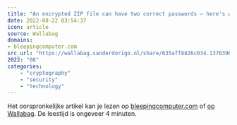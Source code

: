 ```yaml
---
title: "An encrypted ZIP file can have two correct passwords — here's why"
date: 2022-08-22 03:54:37
icon: article
source: Wallabag
domains:
- bleepingcomputer.com
src_url: "https://wallabag.sanderdorigo.nl/share/635aff8826c034.13763969"
2022: "08"
categories:
    - "cryptography"
    - "security"
    - "technology"
---
```

Het oorspronkelijke artikel kan je lezen op [bleepingcomputer.com](https://www.bleepingcomputer.com/news/security/an-encrypted-zip-file-can-have-two-correct-passwords-heres-why/) of [op Wallabag](https://wallabag.sanderdorigo.nl/share/635aff8826c034.13763969). De leestijd is ongeveer 4 minuten.